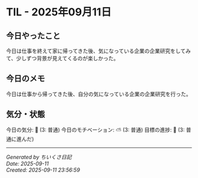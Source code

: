 # TIL - 2025年09月11日

## 今日やったこと
今日は仕事を終えて家に帰ってきた後、気になっている企業の企業研究をしてみて、少しずつ背景が見えてくるのが楽しかった。


## 今日のメモ
今日は仕事から帰ってきた後、自分の気になっている企業の企業研究を行った。

## 気分・状態
今日の気分: 🙂 (3: 普通)
今日のモチベーション: ⛅ (3: 普通)
目標の進捗: 🌱 (3: 普通に進んだ)

---
*Generated by ちいくさ日記*  
*Date: 2025-09-11*  
*Created: 2025-09-11 23:56:59*
